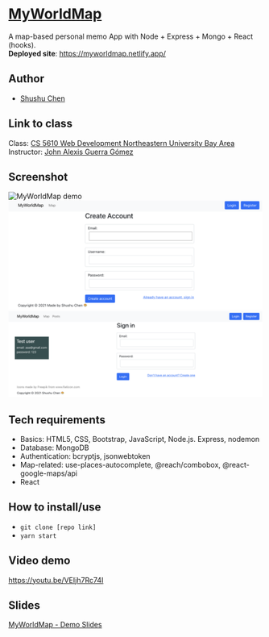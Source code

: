 # [MyWorldMap](https://myworldmap.netlify.app/)

A map-based personal memo App with Node + Express + Mongo + React (hooks).  
**Deployed site**: https://myworldmap.netlify.app/

## Author

- [Shushu Chen](https://vanishima.github.io/index.html)

## Link to class

Class: [CS 5610 Web Development Northeastern University Bay Area](https://johnguerra.co/classes/webDevelopment_fall_2021/)  
Instructor: [John Alexis Guerra Gómez](https://johnguerra.co/)

## Screenshot

![MyWorldMap demo](https://github.com/vanishima/MyWorldMap/blob/main/demo/interactive-map.gif?raw=true)
![MyWorldMap demo](https://github.com/vanishima/MyWorldMap/blob/main/demo/register.png?raw=true)
![MyWorldMap demo](https://github.com/vanishima/MyWorldMap/blob/main/demo/login-2.png?raw=true)

## Tech requirements

- Basics: HTML5, CSS, Bootstrap, JavaScript, Node.js. Express, nodemon
- Database: MongoDB
- Authentication: bcryptjs, jsonwebtoken
- Map-related: use-places-autocomplete, @reach/combobox, @react-google-maps/api
- React

## How to install/use

- `git clone [repo link]`
- `yarn start`

## Video demo

https://youtu.be/VEIjh7Rc74I

## Slides

[MyWorldMap - Demo Slides](https://docs.google.com/presentation/d/1-geLwJzYKJlspD50PFWPP8-ywgT82o4Yulhyj5pynX8/edit?usp=sharing)
